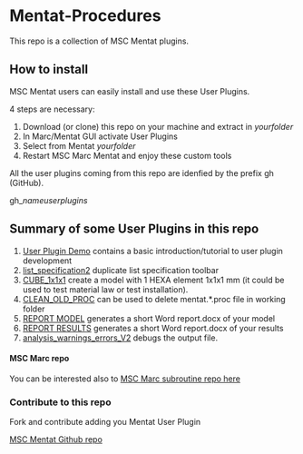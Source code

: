 # Mentat-Procedures

This repo is a collection of MSC Mentat plugins.


## How to install
MSC Mentat users can easily install and use these User Plugins.

4 steps are necessary:
1. Download (or clone) this repo on your machine and extract in *yourfolder*
2. In Marc/Mentat GUI activate User Plugins
3. Select from Mentat *yourfolder*   
4. Restart MSC Marc Mentat and enjoy these custom tools

All the user plugins coming from this repo are idenfied by the prefix gh (GitHub).

gh_*nameuserplugins*

##  Summary of some User Plugins in this repo

1. [User Plugin Demo](user1_plugin/README.md) contains a basic introduction/tutorial to user plugin development
2. [list_specification2](list_specification2/README.md) duplicate list specification toolbar
3. [CUBE_1x1x1](CUBE_1x1x1/README.md) create a model with 1 HEXA element 1x1x1 mm (it could be used to test material law or test installation).
4. [CLEAN_OLD_PROC](CLEAN_OLD_PROC/README.md) can be used to delete mentat.*.proc file in working folder
5. [REPORT MODEL](REPORT/README.md) generates a short Word report.docx of your model
6. [REPORT RESULTS](REPORT/README.md) generates a short Word report.docx of your results
7. [analysis_warnings_errors_V2](analysis_warnings_errors_V2/README.md) debugs the output file. 

#### MSC Marc repo
You can be interested also to [MSC Marc subroutine repo here](https://github.com/HexagonMI-DE-StructureCoE/Marc-Subroutines/tree/main)

### Contribute to this repo

Fork and contribute adding you Mentat User Plugin



[MSC Mentat Github repo](https://github.com/HexagonMI-DE-StructureCoE/Mentat-Procedures/tree/main)
